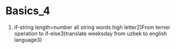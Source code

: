 # Basics_4
1) if-string length>number all string words high letter2)From terner operation to if-else3)translate weeksday from uzbek to english language3)
